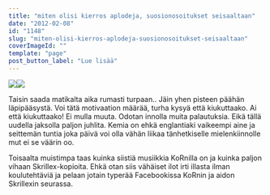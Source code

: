```yaml
---
title: "miten olisi kierros aplodeja, suosionosoitukset seisaaltaan"
date: "2012-02-08"
id: "1148"
slug: "miten-olisi-kierros-aplodeja-suosionosoitukset-seisaaltaan"
coverImageId: ""
template: "page"
post_button_label: "Lue lisää"
---
```


[![](images/fffuuu2.png)](http://4.bp.blogspot.com/-G4tw5Rtx9bM/TzLBEYd2cJI/AAAAAAAAATs/ldbOnUHEEMU/s1600/fffuuu2.png)[![](images/ffuuu.png)](http://2.bp.blogspot.com/-_a6C2GCMg8I/TzLBGC3S8VI/AAAAAAAAAT0/uQwtjff4xdc/s1600/ffuuu.png)

  
Taisin saada matikalta aika rumasti turpaan.. Jäin yhen pisteen päähän läpipääsystä. Voi tätä motivaation määrää, turha kysyä että kiukuttaako. Ai että kiukuttaako! Ei mulla muuta. Odotan innolla muita palautuksia. Eikä tällä uudella jaksolla paljon juhlita. Kemia on ehkä englantiaki vaikeempi aine ja seittemän tuntia joka päivä voi olla vähän liikaa tänhetkiselle mielenkiinnolle mut ei se väärin oo.  
  
Toisaalta muistimpa taas kuinka siistiä musiikkia KoRnilla on ja kuinka paljon vihaan Skrillex-kopioita. Ehkä otan siis vähäiset ilot irti illasta ilman koulutehtäviä ja pelaan jotain typerää Facebookissa KoRnin ja aidon Skrillexin seurassa.
